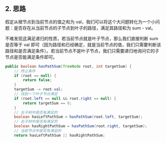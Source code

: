 
## 2. 思路

假定从根节点到当前节点的值之和为 val，我们可以将这个大问题转化为一个小问题：是否存在从当前节点的子节点到叶子的路径，满足其路径和为 sum - val。

不难发现这满足递归的性质，若当前节点就是叶子节点，那么我们直接判断 sum 是否等于 val 即可（因为路径和已经确定，就是当前节点的值，我们只需要判断该路径和是否满足条件）。若当前节点不是叶子节点，我们只需要递归地询问它的子节点是否能满足条件即可。

```java
public boolean hasPathSum(TreeNode root, int targetSum) {
    // 终止条件
    if (root == null) {
        return false;
    }
    targetSum -= root.val;
    // 找到一个叶子节点满足
    if (root.left == null && root.right == null) {
        return targetSum == 0;
    }
    // 左子树中是否有满足的
    boolean hasLeftPathSum = hasPathSum(root.left, targetSum);
    // 右子树中是否有满足的
    boolean hasRightPathSum = hasPathSum(root.right, targetSum);
    // 当前节点中是否有满足的
    return hasLeftPathSum || hasRightPathSum;
```

